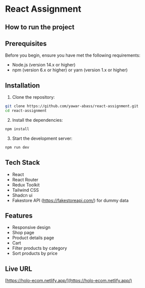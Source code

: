 # React Assignment

## How to run the project

## Prerequisites

Before you begin, ensure you have met the following requirements:

- Node.js (version 14.x or higher)
- npm (version 6.x or higher) or yarn (version 1.x or higher)

## Installation

1. Clone the repository:

```bash
git clone https://github.com/yawar-abass/react-assignment.git
cd react-assignment
```

2. Install the dependencies:

```bash
npm install
```

3. Start the development server:

```bash
npm run dev
```

## Tech Stack

- React
- React Router
- Redux Toolkit
- Tailwind CSS
- Shadcn ui
- Fakestore API (https://fakestoreapi.com/) for dummy data

## Features

- Responsive design
- Shop page
- Product details page
- Cart
- Filter products by category
- Sort products by price

## Live URL

[https://holo-ecom.netlify.app/](https://holo-ecom.netlify.app/)
